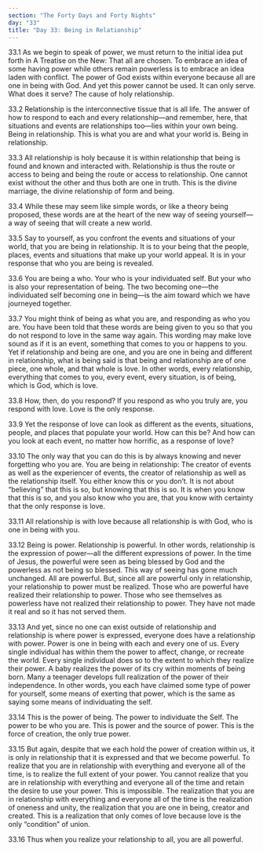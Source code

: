```yaml
---
section: "The Forty Days and Forty Nights"
day: "33"
title: "Day 33: Being in Relationship"
---
```


33.1 As we begin to speak of power, we must return to the initial idea
put forth in A Treatise on the New: That all are chosen. To embrace an
idea of some having power while others remain powerless is to embrace an
idea laden with conflict. The power of God exists within everyone
because all are one in being with God. And yet this power cannot be
used. It can only serve. What does it serve? The cause of holy
relationship.

33.2 Relationship is the interconnective tissue that is all life. The
answer of how to respond to each and every relationship—and remember,
here, that situations and events are relationships too—lies within your
own being. Being in relationship. This is what you are and what your
world is. Being in relationship.

33.3 All relationship is holy because it is within relationship that
being is found and known and interacted with. Relationship is thus the
route or access to being and being the route or access to relationship.
One cannot exist without the other and thus both are one in truth. This
is the divine marriage, the divine relationship of form and being.

33.4 While these may seem like simple words, or like a theory being
proposed, these words are at the heart of the new way of seeing
yourself—a way of seeing that will create a new world.

33.5 Say to yourself, as you confront the events and situations of your
world, that you are being in relationship. It is to your being that the
people, places, events and situations that make up your world appeal. It
is in your response that who you are being is revealed.

33.6 You are being a who. Your who is your individuated self. But your
who is also your representation of being. The two becoming one—the
individuated self becoming one in being—is the aim toward which we have
journeyed together.

33.7 You might think of being as what you are, and responding as who you
are. You have been told that these words are being given to you so that
you do not respond to love in the same way again. This wording may make
love sound as if it is an event, something that comes to you or happens
to you. Yet if relationship and being are one, and you are one in being
and different in relationship, what is being said is that being and
relationship are of one piece, one whole, and that whole is love. In
other words, every relationship, everything that comes to you, every
event, every situation, is of being, which is God, which is love.

33.8 How, then, do you respond? If you respond as who you truly are, you
respond with love. Love is the only response.

33.9 Yet the response of love can look as different as the events,
situations, people, and places that populate your world. How can this
be? And how can you look at each event, no matter how horrific, as a
response of love?

33.10 The only way that you can do this is by always knowing and never
forgetting who you are. You are being in relationship: The creator of
events as well as the experiencer of events, the creator of relationship
as well as the relationship itself. You either know this or you don’t.
It is not about “believing” that this is so, but knowing that this is
so. It is when you know that this is so, and you also know who you are,
that you know with certainty that the only response is love.

33.11 All relationship is with love because all relationship is with
God, who is one in being with you.

33.12 Being is power. Relationship is powerful. In other words,
relationship is the expression of power—all the different expressions of
power. In the time of Jesus, the powerful were seen as being blessed by
God and the powerless as not being so blessed. This way of seeing has
gone much unchanged. All are powerful.  But, since all are powerful only
in relationship, your relationship to power must be realized. Those who
are powerful have realized their relationship to power. Those who see
themselves as powerless have not realized their relationship to power.
They have not made it real and so it has not served them.

33.13 And yet, since no one can exist outside of relationship and
relationship is where power is expressed, everyone does have a
relationship with power. Power is one in being with each and every one
of us. Every single individual has within them the power to affect,
change, or recreate the world. Every single individual does so to the
extent to which they realize their power. A baby realizes the power of
its cry within moments of being born. Many a teenager develops full
realization of the power of their independence. In other words, you each
have claimed some type of power for yourself, some means of exerting
that power, which is the same as saying some means of individuating the
self.

33.14 This is the power of being. The power to individuate the Self. The
power to be who you are. This is power and the source of power. This is
the force of creation, the only true power.

33.15 But again, despite that we each hold the power of creation within
us, it is only in relationship that it is expressed and that we become
powerful. To realize that you are in relationship with everything and
everyone all of the time, is to realize the full extent of your power.
You cannot realize that you are in relationship with everything and
everyone all of the time and retain the desire to use your power. This
is impossible. The realization that you are in relationship with
everything and everyone all of the time is the realization of oneness
and unity, the realization that you are one in being, creator and
created. This is a realization that only comes of love because love is
the only “condition” of union.

33.16 Thus when you realize your relationship to all, you are all
powerful.

